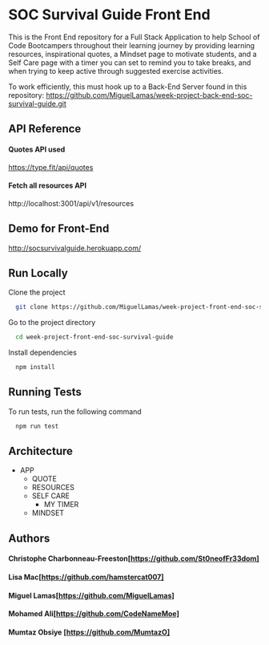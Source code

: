 # SOC Survival Guide Front End

This is the Front End repository for a Full Stack Application to help School of Code Bootcampers 
throughout their learning journey by providing learning resources, inspirational
quotes, a Mindset page to motivate students, and a Self Care page with a timer you can set to remind you to take breaks,
and when trying to keep active through suggested exercise activities.

To work efficiently, this must hook up to a Back-End Server found in this repository:
https://github.com/MiguelLamas/week-project-back-end-soc-survival-guide.git


## API Reference

#### Quotes API used

  https://type.fit/api/quotes

#### Fetch all resources API

  http://localhost:3001/api/v1/resources


## Demo for Front-End

http://socsurvivalguide.herokuapp.com/

## Run Locally

Clone the project

```bash
  git clone https://github.com/MiguelLamas/week-project-front-end-soc-survival-guide
```

Go to the project directory

```bash
  cd week-project-front-end-soc-survival-guide
```

Install dependencies

```bash
  npm install
```


## Running Tests

To run tests, run the following command

```bash
  npm run test
```


## Architecture

- APP
    - QUOTE
    - RESOURCES
    - SELF CARE
        - MY TIMER
    - MINDSET
    

## Authors

#### Christophe Charbonneau-Freeston[https://github.com/St0neofFr33dom]
#### Lisa Mac[https://github.com/hamstercat007]
#### Miguel Lamas[https://github.com/MiguelLamas]
#### Mohamed Ali[https://github.com/CodeNameMoe]
#### Mumtaz Obsiye [https://github.com/MumtazO]

